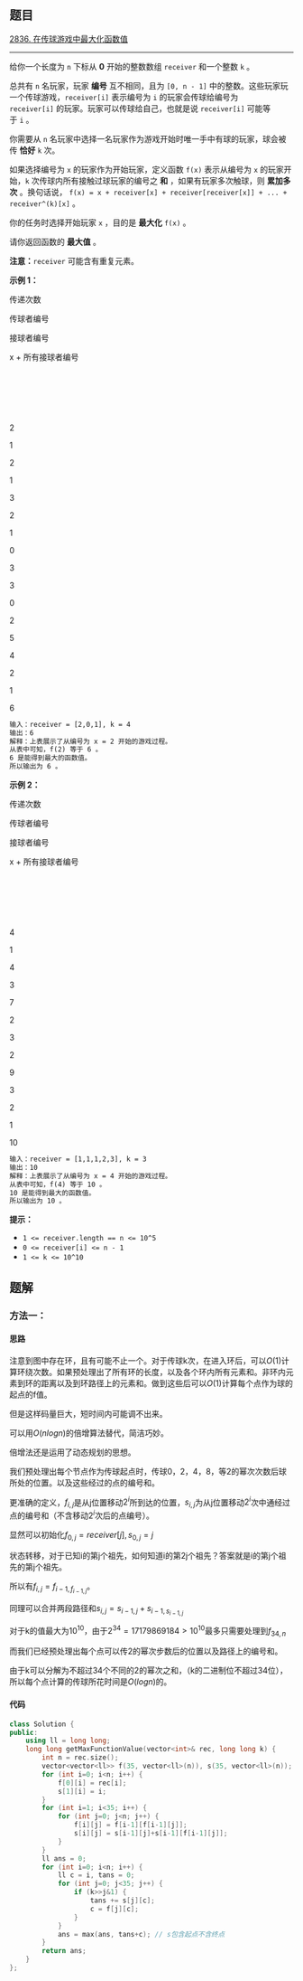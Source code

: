 ## 题目

[2836. 在传球游戏中最大化函数值](https://leetcode.cn/problems/maximize-value-of-function-in-a-ball-passing-game/description/)

---

给你一个长度为 `n` 下标从 **0** 开始的整数数组 `receiver` 和一个整数 `k` 。

总共有 `n` 名玩家，玩家 **编号** 互不相同，且为 `[0, n - 1]` 中的整数。这些玩家玩一个传球游戏，`receiver[i]` 表示编号为 `i` 的玩家会传球给编号为 `receiver[i]` 的玩家。玩家可以传球给自己，也就是说 `receiver[i]` 可能等于 `i` 。

你需要从 `n` 名玩家中选择一名玩家作为游戏开始时唯一手中有球的玩家，球会被传 **恰好** `k` 次。

如果选择编号为 `x` 的玩家作为开始玩家，定义函数 `f(x)` 表示从编号为 `x` 的玩家开始，`k` 次传球内所有接触过球玩家的编号之 **和** ，如果有玩家多次触球，则 **累加多次** 。换句话说， `f(x) = x + receiver[x] + receiver[receiver[x]] + ... + receiver^(k)[x]` 。

你的任务时选择开始玩家 `x` ，目的是 **最大化** `f(x)` 。

请你返回函数的 **最大值** 。

**注意：**`receiver` 可能含有重复元素。

  

**示例 1：**

传递次数

传球者编号

接球者编号

x + 所有接球者编号

 

 

 

2

1

2

1

3

2

1

0

3

3

0

2

5

4

2

1

6

  
```txt
输入：receiver = [2,0,1], k = 4
输出：6
解释：上表展示了从编号为 x = 2 开始的游戏过程。
从表中可知，f(2) 等于 6 。
6 是能得到最大的函数值。
所以输出为 6 。
```

**示例 2：**

传递次数

传球者编号

接球者编号

x + 所有接球者编号

 

 

 

4

1

4

3

7

2

3

2

9

3

2

1

10

  
```txt
输入：receiver = [1,1,1,2,3], k = 3
输出：10
解释：上表展示了从编号为 x = 4 开始的游戏过程。
从表中可知，f(4) 等于 10 。
10 是能得到最大的函数值。
所以输出为 10 。
```
  

**提示：**

-   `1 <= receiver.length == n <= 10^5`
-   `0 <= receiver[i] <= n - 1`
-   `1 <= k <= 10^10`

  

## 题解

### 方法一：

#### 思路

注意到图中存在环，且有可能不止一个。对于传球k次，在进入环后，可以$O(1)$计算环绕次数。如果预处理出了所有环的长度，以及各个环内所有元素和。非环内元素到环的距离以及到环路径上的元素和。做到这些后可以$O(1)$计算每个点作为球的起点的f值。

但是这样码量巨大，短时间内可能调不出来。

可以用$O(nlogn)$的倍增算法替代，简洁巧妙。

倍增法还是运用了动态规划的思想。

我们预处理出每个节点作为传球起点时，传球0，2，4，8，等2的幂次次数后球所处的位置。以及这些经过的点的编号和。

更准确的定义，$f_{i,j}$是从j位置移动$2^i$所到达的位置，$s_{i,j}$为从j位置移动$2^i$次中通经过点的编号和（不含移动$2^i$次后的点编号）。

显然可以初始化$f_{0,j} = receiver[j], s_{0,j} = j$

状态转移，对于已知i的第j个祖先，如何知道i的第2j个祖先？答案就是i的第j个祖先的第j个祖先。

所以有$f_{i,j} = f_{i-1, f_{i-1, j}}$。

同理可以合并两段路径和$s_{i,j} = s_{i-1,j}+s_{i-1, s_{i-1, j}}$


对于k的值最大为$10^{10}$，由于$2^{34}=17179869184>10^{10}$最多只需要处理到$f_{34, n}$



而我们已经预处理出每个点可以传2的幂次步数后的位置以及路径上的编号和。

由于k可以分解为不超过34个不同的2的幂次之和，（k的二进制位不超过34位），所以每个点计算的传球所花时间是$O(logn)$的。

#### 代码

```C++
class Solution {
public:
    using ll = long long;
    long long getMaxFunctionValue(vector<int>& rec, long long k) {
        int n = rec.size();
        vector<vector<ll>> f(35, vector<ll>(n)), s(35, vector<ll>(n));
        for (int i=0; i<n; i++) {
            f[0][i] = rec[i];
            s[1][i] = i;
        }
        for (int i=1; i<35; i++) {
            for (int j=0; j<n; j++) {
                f[i][j] = f[i-1][f[i-1][j]];
                s[i][j] = s[i-1][j]+s[i-1][f[i-1][j]];
            }
        }
        ll ans = 0;
        for (int i=0; i<n; i++) {
            ll c = i, tans = 0;
            for (int j=0; j<35; j++) {
                if (k>>j&1) {
                    tans += s[j][c];
                    c = f[j][c];
                }
            }
            ans = max(ans, tans+c); // s包含起点不含终点
        }
        return ans;
    }
};
```
